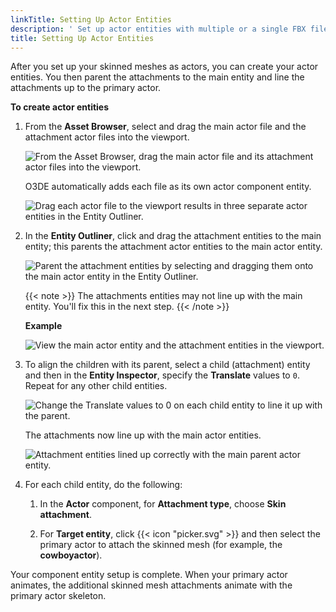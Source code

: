 ```yaml
---
linkTitle: Setting Up Actor Entities
description: ' Set up actor entities with multiple or a single FBX file in Open 3D Engine. '
title: Setting Up Actor Entities
---
```


After you set up your skinned meshes as actors, you can create your actor entities. You then parent the attachments to the main entity and line the attachments up to the primary actor.

**To create actor entities**

1. From the **Asset Browser**, select and drag the main actor file and the attachment actor files into the viewport.

    ![From the Asset Browser, drag the main actor file and its attachment actor files into the viewport.](/images/user-guide/visualization/animation/component-actor-component-entity-setup-1.png)

    O3DE automatically adds each file as its own actor component entity.

    ![Drag each actor file to the viewport results in three separate actor entities in the Entity Outliner.](/images/user-guide/visualization/animation/component-actor-component-entity-setup-2.png)

1. In the **Entity Outliner**, click and drag the attachment entities to the main entity; this parents the attachment actor entities to the main actor entity.

    ![Parent the attachment entities by selecting and dragging them onto the main actor entity in the Entity Outliner.](/images/user-guide/visualization/animation/component-actor-component-entity-setup-2-parented.png)

    {{< note >}}
The attachments entities may not line up with the main entity. You'll fix this in the next step.
{{< /note >}}

    **Example**

    ![View the main actor entity and the attachment entities in the viewport.](/images/user-guide/visualization/animation/component-actor-component-entity-setup-3.png)

1. To align the children with its parent, select a child (attachment) entity and then in the **Entity Inspector**, specify the **Translate** values to `0`. Repeat for any other child entities.

    ![Change the Translate values to 0 on each child entity to line it up with the parent.](/images/user-guide/visualization/animation/component-actor-component-entity-setup-4.png)

    The attachments now line up with the main actor entities.

    ![Attachment entities lined up correctly with the main parent actor entity.](/images/user-guide/visualization/animation/component-actor-component-entity-setup-5.png)

1. For each child entity, do the following:

    1. In the **Actor** component, for **Attachment type**, choose **Skin attachment**.

    1. For **Target entity**, click {{< icon "picker.svg" >}} and then select the primary actor to attach the skinned mesh (for example, the **cowboyactor**).

Your component entity setup is complete. When your primary actor animates, the additional skinned mesh attachments animate with the primary actor skeleton.
